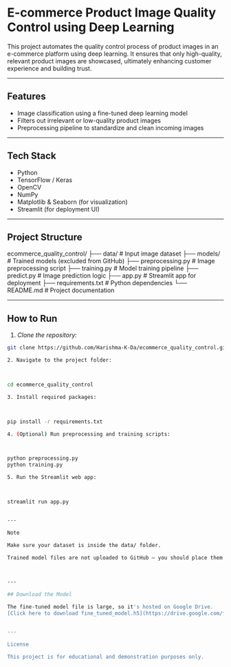# E-commerce Product Image Quality Control using Deep Learning

This project automates the quality control process of product images in an e-commerce platform using deep learning. It ensures that only high-quality, relevant product images are showcased, ultimately enhancing customer experience and building trust.

---

## Features

- Image classification using a fine-tuned deep learning model  
- Filters out irrelevant or low-quality product images  
- Preprocessing pipeline to standardize and clean incoming images  

---

## Tech Stack

- Python  
- TensorFlow / Keras  
- OpenCV  
- NumPy  
- Matplotlib & Seaborn (for visualization)  
- Streamlit (for deployment UI)

---

## Project Structure

ecommerce_quality_control/ ├── data/                 # Input image dataset ├── models/               # Trained models (excluded from GitHub) ├── preprocessing.py      # Image preprocessing script ├── training.py           # Model training pipeline ├── predict.py            # Image prediction logic ├── app.py                # Streamlit app for deployment ├── requirements.txt      # Python dependencies └── README.md             # Project documentation

---

## How to Run

1. *Clone the repository:*
```bash
git clone https://github.com/Harishma-K-Da/ecommerce_quality_control.git

2. Navigate to the project folder:



cd ecommerce_quality_control

3. Install required packages:



pip install -r requirements.txt

4. (Optional) Run preprocessing and training scripts:



python preprocessing.py
python training.py

5. Run the Streamlit web app:



streamlit run app.py


---

Note

Make sure your dataset is inside the data/ folder.

Trained model files are not uploaded to GitHub — you should place them manually inside the models/ folder.



---

## Download the Model

The fine-tuned model file is large, so it's hosted on Google Drive.  
[Click here to download fine_tuned_model.h5](https://drive.google.com/file/d/10ZzSQ_Pn_2Xqai8ZYs3p_-_YRqmO6JlB/view?usp=drive_link)


---

License

This project is for educational and demonstration purposes only.
